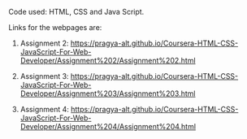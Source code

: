 

Code used: HTML, CSS and  Java Script. 

Links for the  webpages are:

1.  Assignment 2:  https://pragya-alt.github.io/Coursera-HTML-CSS-JavaScript-For-Web-Developer/Assignment%202/Assignment%202.html

2.  Assignment 3:  https://pragya-alt.github.io/Coursera-HTML-CSS-JavaScript-For-Web-Developer/Assignment%203/Assignment%203.html

3.  Assignment 4:  https://pragya-alt.github.io/Coursera-HTML-CSS-JavaScript-For-Web-Developer/Assignment%204/Assignment%204.html



